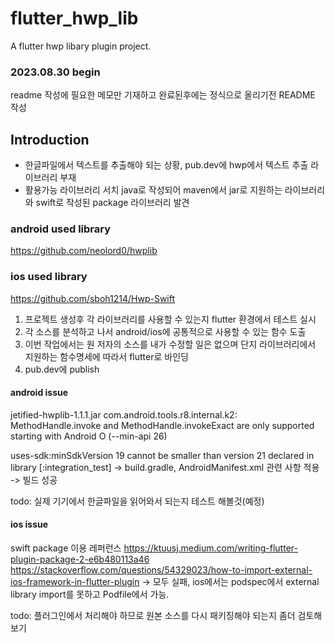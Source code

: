 # flutter_hwp_lib

A flutter hwp libary plugin project.

### 2023.08.30 begin
readme 작성에 필요한 메모만 기재하고 완료된후에는 정식으로 올리기전 README 작성

## Introduction
 - 한글파일에서 텍스트를 추출해야 되는 상황, pub.dev에 hwp에서 텍스트 추출 라이브러리 부재
 - 활용가능 라이브러리 서치 java로 작성되어 maven에서 jar로 지원하는 라이브러리와 
   swift로 작성된 package 라이브러리 발견

### android used library
https://github.com/neolord0/hwplib

### ios used library
https://github.com/sboh1214/Hwp-Swift

1. 프로젝트 생성후 각 라이브러리를 사용할 수 있는지 flutter 환경에서 테스트 실시
2. 각 소스를 분석하고 나서 android/ios에 공통적으로 사용할 수 있는 함수 도출
3. 이번 작업에서는 원 저자의 소스를 내가 수정할 일은 없으며 단지 라이브러리에서 지원하는
   함수명세에 따라서 flutter로 바인딩
4. pub.dev에 publish

#### android issue

jetified-hwplib-1.1.1.jar 
com.android.tools.r8.internal.k2: 
MethodHandle.invoke and MethodHandle.invokeExact are 
only supported starting with Android O (--min-api 26)

uses-sdk:minSdkVersion 19 cannot be smaller than version 21
declared in library [:integration_test] 
-> build.gradle, AndroidManifest.xml 관련 사항 적용
-> 빌드 성공

todo: 실제 기기에서 한글파일을 읽어와서 되는지 테스트 해볼것(예정)

#### ios issue

swift package 이용 레퍼런스
https://ktuusj.medium.com/writing-flutter-plugin-package-2-e6b480113a46
https://stackoverflow.com/questions/54329023/how-to-import-external-ios-framework-in-flutter-plugin
-> 모두 실패, ios에서는 podspec에서 external library import를 못하고 Podfile에서 가능.

todo: 플러그인에서 처리해야 하므로 원본 소스를 다시 패키징해야 되는지 좀더 검토해보기

